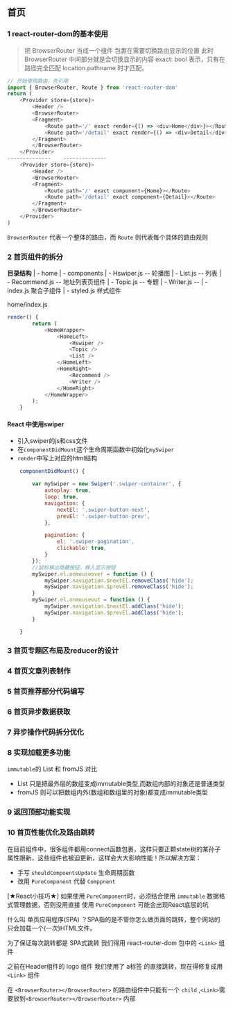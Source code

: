 ## 首页

### 1 react-router-dom的基本使用

> 把 BrowserRouter 当成一个组件 包裹在需要切换路由显示的位置
此时 BrowserRouter 中间部分就是会切换显示的内容
exact: bool 表示，只有在路径完全匹配 location.pathname 时才匹配。

```js
// 开始使用路由，先引用
import { BrowserRouter, Route } from 'react-router-dom'
return (
    <Provider store={store}>
        <Header />
        <BrowserRouter>
        <Fragment>
            <Route path='/' exact render={() => <div>Home</div>}></Route>  
            <Route path='/detail' exact render={() => <div>Detail</div>}></Route>
        </Fragment>
        </BrowserRouter>
    </Provider>
--------------    -------------- 
    <Provider store={store}>
        <Header />
        <BrowserRouter>
        <Fragment>
            <Route path='/' exact component={Home}></Route>
            <Route path='/detail' exact component={Detail}></Route>
        </Fragment>
        </BrowserRouter>
    </Provider>
)
```

`BrowserRouter` 代表一个整体的路由，而 `Route` 则代表每个具体的路由规则

### 2 首页组件的拆分
**目录结构**
    | - home
        | - components
            | - Hswiper.js    -- 轮播图
            | - List.js         -- 列表
            | - Recommend.js      -- 地址列表页组件
            | - Topic.js -- 专题
            | - Writer.js -- 
        | - index.js 聚合子组件
        | - styled.js 样式组件

home/index.js

```javascript
render() {
        return (
            <HomeWrapper>
                <HomeLeft>
                    <Hswiper />
                    <Topic />
                    <List />
                </HomeLeft>
                <HomeRight>
                    <Recommend />
                    <Writer />
                </HomeRight>
            </HomeWrapper>
        );
    }
```

#### React 中使用swiper
- 引入swiper的js和css文件
- 在`componentDidMount`这个生命周期函数中初始化`mySwiper`
- `render`中写上对应的html结构
```javascript
    componentDidMount() {

        var mySwiper = new Swiper('.swiper-container', {
            autoplay: true,
            loop: true,
            navigation: {
                nextEl: '.swiper-button-next',
                prevEl: '.swiper-button-prev',
            },

            pagination: {
                el: '.swiper-pagination',
                clickable: true,
            }
        });
        //鼠标移出隐藏按钮，移入显示按钮
        mySwiper.el.onmouseover = function () {
            mySwiper.navigation.$nextEl.removeClass('hide');
            mySwiper.navigation.$prevEl.removeClass('hide');
        }
        mySwiper.el.onmouseout = function () {
            mySwiper.navigation.$nextEl.addClass('hide');
            mySwiper.navigation.$prevEl.addClass('hide');
        }

    }
```

### 3 首页专题区布局及reducer的设计

### 4 首页文章列表制作

### 5 首页推荐部分代码编写

### 6 首页异步数据获取

### 7 异步操作代码拆分优化

### 8 实现加载更多功能
`immutable`的 List 和 fromJS 对比
- List 只是把最外层的数组变成immutable类型,而数组内部的对象还是普通类型
- fromJS 则可以把数组内外(数组和数组里的对象)都变成immutable类型

### 9 返回顶部功能实现

### 10 首页性能优化及路由跳转

在目前组件中，很多组件都用connect函数包裹，这样只要正颗state树的某孙子属性跟新，这些组件也被迫更新，这样会大大影响性能！所以解决方案：

* 手写 `shouldCompoentsUpdate` 生命周期函数
* 改用 `PureComponent` 代替 `Comppnent`

[★React小技巧★] 如果使用 `PureComponent`时，必须结合使用 `immutable` 数据格式管理数据，否则没用直接 使用 `PureComponent` 可能会出现React底层的坑

什么叫 单页应用程序(SPA) ？SPA指的是不管你怎么做页面的跳转，整个网站的只会加载一个(一次)HTML文件。

为了保证每次跳转都是 SPA式跳转 我们得用 react-router-dom 包中的 `<Link>` 组件

之前在Header组件的 logo 组件 我们使用了 a标签 的直接跳转，现在得修复成用 `<Link>` 组件

在 `<BrowserRouter></BrowserRouter>` 的路由组件中只能有一个 `child` ,`<Link>`需要放到`<BrowserRouter></BrowserRouter>` 内部